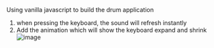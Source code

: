 Using vanilla javascript to build the drum application
1. when pressing the keyboard, the sound will refresh instantly
2. Add the animation which will show the keyboard expand and shrink
![image](https://github.com/chialin-liu/javascript_application/blob/master/DrumKit/drum_app.png)


